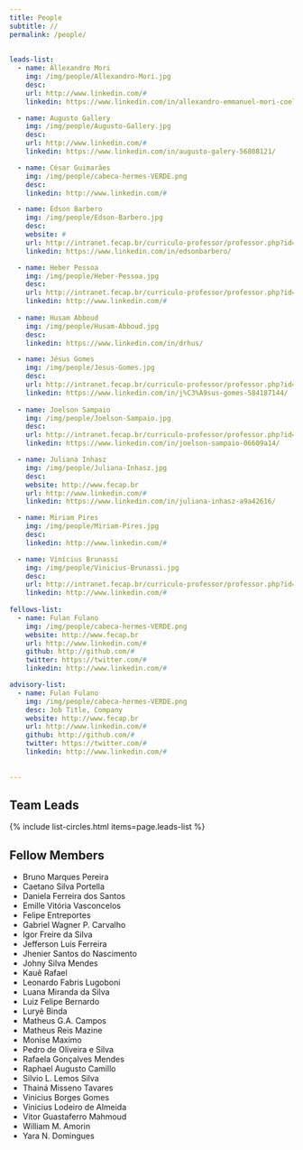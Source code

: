 ```yaml
---
title: People
subtitle: //
permalink: /people/
 
 
leads-list:
  - name: Allexandro Mori
    img: /img/people/Allexandro-Mori.jpg
    desc:	
    url: http://www.linkedin.com/#
    linkedin: https://www.linkedin.com/in/allexandro-emmanuel-mori-coelho-bb317813	

  - name: Augusto Gallery
    img: /img/people/Augusto-Gallery.jpg
    desc:	
    url: http://www.linkedin.com/#
    linkedin: https://www.linkedin.com/in/augusto-galery-56808121/ 

  - name: César Guimarães
    img: /img/people/cabeca-hermes-VERDE.png
    desc: 
    linkedin: http://www.linkedin.com/#

  - name: Édson Barbero
    img: /img/people/Edson-Barbero.jpg
    desc: 
    website: #
    url: http://intranet.fecap.br/curriculo-professor/professor.php?id=2923
    linkedin: https://www.linkedin.com/in/edsonbarbero/

  - name: Heber Pessoa
    img: /img/people/Heber-Pessoa.jpg
    desc:  
    url: http://intranet.fecap.br/curriculo-professor/professor.php?id=2009
    linkedin: http://www.linkedin.com/#
    
  - name: Husam Abboud
    img: /img/people/Husam-Abboud.jpg
    desc:  
    linkedin: https://www.linkedin.com/in/drhus/  

  - name: Jésus Gomes
    img: /img/people/Jesus-Gomes.jpg
    desc:  
    url: http://intranet.fecap.br/curriculo-professor/professor.php?id=1786
    linkedin: https://www.linkedin.com/in/j%C3%A9sus-gomes-584187144/
    
  - name: Joelson Sampaio
    img: /img/people/Joelson-Sampaio.jpg
    desc: 
    url: http://intranet.fecap.br/curriculo-professor/professor.php?id=3854
    linkedin: https://www.linkedin.com/in/joelson-sampaio-06609a14/ 	

  - name: Juliana Inhasz
    img: /img/people/Juliana-Inhasz.jpg
    desc:  
    website: http://www.fecap.br
    url: http://www.linkedin.com/#
    linkedin: https://www.linkedin.com/in/juliana-inhasz-a9a42616/

  - name: Miriam Pires
    img: /img/people/Miriam-Pires.jpg
    desc: 
    linkedin: http://www.linkedin.com/#  

  - name: Vinícius Brunassi
    img: /img/people/Vinicius-Brunassi.jpg
    desc: 
    url: http://intranet.fecap.br/curriculo-professor/professor.php?id=4449
    linkedin: http://www.linkedin.com/#  	
    
fellows-list:
  - name: Fulan Fulano
    img: /img/people/cabeca-hermes-VERDE.png
    website: http://www.fecap.br
    url: http://www.linkedin.com/#
    github: http://github.com/#	
    twitter: https://twitter.com/#
    linkedin: http://www.linkedin.com/#    

advisory-list:
  - name: Fulan Fulano
    img: /img/people/cabeca-hermes-VERDE.png
    desc: Job Title, Company    
    website: http://www.fecap.br
    url: http://www.linkedin.com/#
    github: http://github.com/#	
    twitter: https://twitter.com/#
    linkedin: http://www.linkedin.com/#
       
 
---
```


<!-- 
## Research Fellows

{% include list-circles.html items=page.fellows-list %}
-->


## Team Leads

{% include list-circles.html items=page.leads-list %}

<!--
## Advisory board
We are extremely lucky to have the following advisories supporting and guiding our efforts:

{% include list-circles.html items=page.advisory-list %}
-->

## Fellow Members

* Bruno Marques Pereira
* Caetano Silva Portella
* Daniela Ferreira dos Santos
* Emille Vitória Vasconcelos
* Felipe Entreportes
* Gabriel Wagner P. Carvalho
* Igor Freire da Silva
* Jefferson Luis Ferreira
* Jhenier Santos do Nascimento 
* Johny Silva Mendes
* Kauê Rafael
* Leonardo Fabris Lugoboni
* Luana Miranda da Silva
* Luiz Felipe Bernardo
* Luryê Binda
* Matheus G.A. Campos
* Matheus Reis Mazine
* Monise Maximo
* Pedro de Oliveira e Silva
* Rafaela Gonçalves Mendes
* Raphael Augusto Camillo
* Silvio L. Lemos Silva
* Thainá Misseno Tavares
* Vinicius Borges Gomes
* Vinicius Lodeiro de Almeida
* Vitor Guastaferro Mahmoud
* William M. Amorin
* Yara N. Domingues
